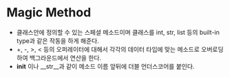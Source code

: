 # Magic Method

* 클래스안에 정의할 수 있는 스페셜 메소드이며 클래스를 int, str, list 등의 built-in type과 같은 작동을 하게 해준다.
* +, -, >, < 등의 오퍼레이터에 대해서 각각의 데이터 타입에 맞는 메소드로 오버로딩하여 백그라운드에서 연산을 한다.
* __init__ 이나 __str__과 같이 메소드 이름 앞뒤에 더블 언더스코어를 붙인다.
